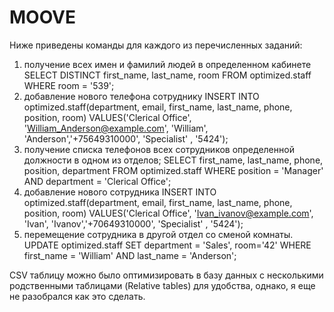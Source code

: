 # MOOVE

Ниже приведены команды для каждого из перечисленных заданий:

1)  получение всех имен и фамилий людей в определенном кабинете
SELECT DISTINCT first_name, last_name, room FROM optimized.staff WHERE room = '539';
2) добавление нового телефона сотруднику
INSERT INTO optimized.staff(department, email, first_name, last_name, phone, position, room) 
VALUES('Clerical Office', 'William_Anderson@example.com', 'William', 'Anderson','+75649310000', 'Specialist' , '5424');
3) получение списка телефонов всех сотрудников определенной должности в одном из отделов;
SELECT first_name, last_name, phone, position, department FROM optimized.staff WHERE position = 'Manager' AND department = 'Clerical Office';
4) добавление нового сотрудника 
INSERT INTO optimized.staff(department, email, first_name, last_name, phone, position, room) 
VALUES('Clerical Office', 'Ivan_ivanov@example.com', 'Ivan', 'Ivanov','+70649310000', 'Specialist' , '5424');
5) перемещение сотрудника в другой отдел со сменой комнаты.
UPDATE optimized.staff SET department = 'Sales', room='42' WHERE first_name = 'William' AND last_name = 'Anderson';

CSV таблицу можно было оптимизировать в базу данных с несколькими родственными таблицами (Relative tables) для удобства, однако, я еще не разобрался как это сделать.
